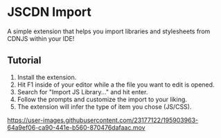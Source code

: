 # JSCDN Import

A simple extension that helps you import libraries and stylesheets from CDNJS within your IDE!


## Tutorial

1. Install the extension.
2. Hit F1 inside of your editor while a the file you want to edit is opened.
3. Search for "Import JS Library..." and hit enter.
4. Follow the prompts and customize the import to your liking.
5. The extension will infer the type of item you chose (JS/CSS).



https://user-images.githubusercontent.com/23177122/195903963-64a9ef06-ca90-441e-b560-870476dafaac.mov

